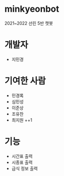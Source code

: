 # minkyeonbot
2021~2022 선린 5반 챗봇

# 개발자
- 지민경

# 기여한 사람
- 민경록
- 심민성
- 이준상
- 조유찬
- 최지원 ++1

# 기능
- 시간표 출력
- 시종표 출력
- 급식 정보 출력
